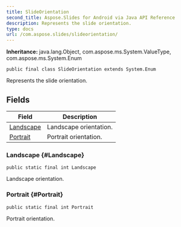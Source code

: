 ```yaml
---
title: SlideOrientation
second_title: Aspose.Slides for Android via Java API Reference
description: Represents the slide orientation.
type: docs
url: /com.aspose.slides/slideorientation/
---
```

**Inheritance:**
java.lang.Object, com.aspose.ms.System.ValueType, com.aspose.ms.System.Enum
```
public final class SlideOrientation extends System.Enum
```

Represents the slide orientation.
## Fields

| Field | Description |
| --- | --- |
| [Landscape](#Landscape) | Landscape orientation. |
| [Portrait](#Portrait) | Portrait orientation. |
### Landscape {#Landscape}
```
public static final int Landscape
```


Landscape orientation.

### Portrait {#Portrait}
```
public static final int Portrait
```


Portrait orientation.

